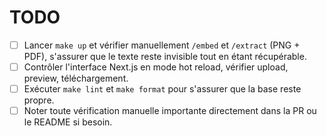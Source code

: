 # TODO

- [ ] Lancer `make up` et vérifier manuellement `/embed` et `/extract` (PNG + PDF), s'assurer que le texte reste invisible tout en étant récupérable.
- [ ] Contrôler l'interface Next.js en mode hot reload, vérifier upload, preview, téléchargement.
- [ ] Exécuter `make lint` et `make format` pour s'assurer que la base reste propre.
- [ ] Noter toute vérification manuelle importante directement dans la PR ou le README si besoin.
